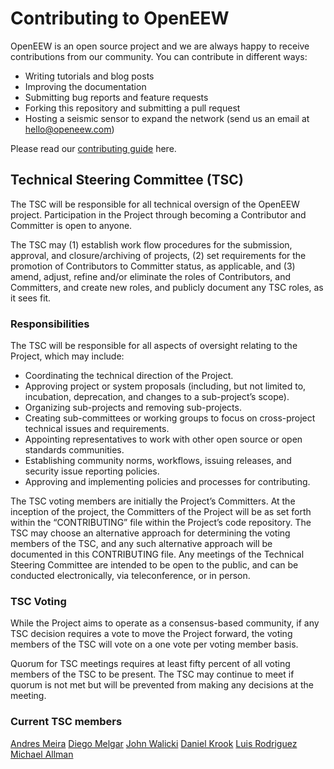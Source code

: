 # Contributing to OpenEEW

OpenEEW is an open source project and we are always happy to receive contributions from our community. You can contribute in different ways:

* Writing tutorials and blog posts
* Improving the documentation
* Submitting bug reports and feature requests
* Forking this repository and submitting a pull request
* Hosting a seismic sensor to expand the network (send us an email at [hello@openeew.com](mailto:hello@openeew.com))

Please read our [contributing guide](https://openeew.com/docs/contributing) here.

## Technical Steering Committee (TSC)
The TSC will be responsible for all technical oversign of the OpenEEW project. Participation in the Project through becoming a Contributor and Committer is
open to anyone.

The TSC may (1) establish work flow procedures for the submission, approval, and closure/archiving of projects, (2) set requirements for the promotion of
Contributors to Committer status, as applicable, and (3) amend, adjust, refine and/or eliminate the roles of Contributors, and Committers, and create new roles, and publicly document any TSC roles, as it sees fit.

### Responsibilities 
The TSC will be responsible for all aspects of oversight relating to the Project, which may include:

- Coordinating the technical direction of the Project.
- Approving project or system proposals (including, but not limited to, incubation, deprecation, and changes to a sub-project’s scope).
- Organizing sub-projects and removing sub-projects.
- Creating sub-committees or working groups to focus on cross-project technical issues and requirements.
- Appointing representatives to work with other open source or open standards communities.
- Establishing community norms, workflows, issuing releases, and security issue reporting policies.
- Approving and implementing policies and processes for contributing.

The TSC voting members are initially the Project’s Committers. At the inception of the project, the Committers of the Project will be as set forth within the
“CONTRIBUTING” file within the Project’s code repository. The TSC may choose an alternative approach for determining the voting members of the TSC,
and any such alternative approach will be documented in this CONTRIBUTING file. Any meetings of the Technical Steering Committee are intended to be open
to the public, and can be conducted electronically, via teleconference, or in person.

### TSC Voting
While the Project aims to operate as a consensus-based community, if any TSC decision requires a vote to move the Project forward, the voting members of the
TSC will vote on a one vote per voting member basis.

Quorum for TSC meetings requires at least fifty percent of all voting members of the TSC to be present. The TSC may continue to meet if quorum is not met but
will be prevented from making any decisions at the meeting.

###  Current TSC members
[Andres Meira](https://github.com/andygrillo)
[Diego Melgar](https://github.com/dmelgarm)
[John Walicki](https://github.com/johnwalicki)
[Daniel Krook](https://github.com/krook)
[Luis Rodriguez](https://github.com/luisera)
[Michael Allman](https://github.com/mallmanj)

